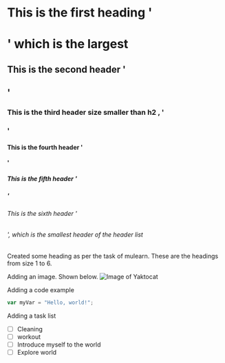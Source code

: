 # This is the first heading '<h1>' which is the largest 
## This is the second header '<h2>' 
### This is the third header size smaller than h2 , '<h3>'
#### This is the fourth header '<h4>'
##### This is the fifth header '<h5>' 
###### This is the sixth header '<h6>', which is the smallest header of the header list 
Created some heading as per the task of mulearn. These are the headings from size 1 to 6.


Adding an image. Shown below.
![Image of Yaktocat](https://octodex.github.com/images/yaktocat.png)

Adding a code example 
``` javascript
var myVar = "Hello, world!";
```

Adding a task list 
- [ ] Cleaning 
- [ ] workout 
- [ ] Introduce myself to the world
- [ ] Explore world 

